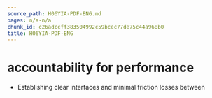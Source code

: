 ```yaml
---
source_path: H06YIA-PDF-ENG.md
pages: n/a-n/a
chunk_id: c26adccff383504992c59bcec77de75c44a968b0
title: H06YIA-PDF-ENG
---
```

# accountability for performance

- Establishing clear interfaces and minimal friction losses between
